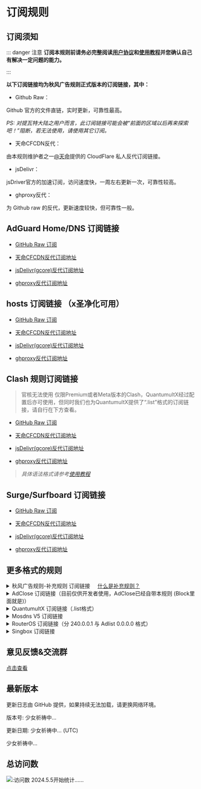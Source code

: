 # 订阅规则

## 订阅须知

::: danger 注意
**订阅本规则前请务必完整阅读[用户协议](./Protocol.md)和[使用教程](./Knowledge)并您确认自己有解决一定问题的能力。**

:::

**以下订阅链接均为秋风广告规则正式版本的订阅链接，其中：**

- Github Raw：

Github 官方的文件直链，实时更新，可靠性最高。

*PS: 对提瓦特大陆之用户而言，此订阅链接可能会被“前面的区域以后再来探索吧！”阻断，若无法使用，请使用其它订阅。*

- 天命CFCDN反代：

由本规则维护者之一[@天命](https://github.com/tmby)提供的 CloudFlare 私人反代订阅链接。

- jsDelivr：

jsDriver官方的加速订阅，访问速度快，一周左右更新一次，可靠性较高。

 - ghproxy反代：

为 Github raw 的反代，更新速度较快，但可靠性一般。

## AdGuard Home/DNS 订阅链接

- [GitHub Raw 订阅](https://raw.githubusercontent.com/TG-Twilight/AWAvenue-Ads-Rule/main/AWAvenue-Ads-Rule.txt)

- [天命CFCDN反代订阅地址](https://github.tmby.shop/https://raw.githubusercontent.com/TG-Twilight/AWAvenue-Ads-Rule/main/AWAvenue-Ads-Rule.txt)

- [jsDelivr(gcore)反代订阅地址](https://gcore.jsdelivr.net/gh/TG-Twilight/AWAvenue-Ads-Rule@main/AWAvenue-Ads-Rule.txt)

- [ghproxy反代订阅地址](https://mirror.ghproxy.com/https://raw.githubusercontent.com/TG-Twilight/AWAvenue-Ads-Rule/main/AWAvenue-Ads-Rule.txt)


## hosts 订阅链接 （x圣净化可用）

- [GitHub Raw 订阅](https://raw.githubusercontent.com/TG-Twilight/AWAvenue-Ads-Rule/main/Filters/AWAvenue-Ads-Rule-hosts.txt)

- [天命CFCDN反代订阅地址](https://github.tmby.shop/https://raw.githubusercontent.com/TG-Twilight/AWAvenue-Ads-Rule/main/Filters/AWAvenue-Ads-Rule-hosts.txt)

- [jsDelivr(gcore)反代订阅地址](https://gcore.jsdelivr.net/gh/TG-Twilight/AWAvenue-Ads-Rule@main/Filters/AWAvenue-Ads-Rule-hosts.txt)

- [ghproxy反代订阅地址](https://mirror.ghproxy.com/https://raw.githubusercontent.com/TG-Twilight/AWAvenue-Ads-Rule/main/Filters/AWAvenue-Ads-Rule-hosts.txt)


## Clash 规则订阅链接

> 官核无法使用 仅限Premium或者Meta版本的Clash，QuantumultX经过配置后亦可使用，但同时我们也为QuantumultX提供了“.list”格式的订阅链接，请自行在下方查看。

- [GitHub Raw 订阅](https://raw.githubusercontent.com/TG-Twilight/AWAvenue-Ads-Rule/main/Filters/AWAvenue-Ads-Rule-Clash.yaml)

- [天命CFCDN反代订阅地址](https://github.tmby.shop/https://raw.githubusercontent.com/TG-Twilight/AWAvenue-Ads-Rule/main/Filters/AWAvenue-Ads-Rule-Clash.yaml)

- [jsDelivr(gcore)反代订阅地址](https://gcore.jsdelivr.net/gh/TG-Twilight/AWAvenue-Ads-Rule@main/Filters/AWAvenue-Ads-Rule-Clash.yaml)

- [ghproxy反代订阅地址](https://mirror.ghproxy.com/https://raw.githubusercontent.com/TG-Twilight/AWAvenue-Ads-Rule/main/Filters/AWAvenue-Ads-Rule-Clash.yaml)

> *具体语法格式请参考[使用教程](./Knowledge#蓝猫)*

## Surge/Surfboard 订阅链接

- [GitHub Raw 订阅](https://raw.githubusercontent.com/TG-Twilight/AWAvenue-Ads-Rule/main/Filters/AWAvenue-Ads-Rule-Surge.txt)

- [天命CFCDN反代订阅地址](https://github.tmby.shop/https://raw.githubusercontent.com/TG-Twilight/AWAvenue-Ads-Rule/main/Filters/AWAvenue-Ads-Rule-Surge.txt)

- [jsDelivr(gcore)反代订阅地址](https://gcore.jsdelivr.net/gh/TG-Twilight/AWAvenue-Ads-Rule@main/Filters/AWAvenue-Ads-Rule-Surge.txt)

- [ghproxy反代订阅地址](https://mirror.ghproxy.com/https://raw.githubusercontent.com/TG-Twilight/AWAvenue-Ads-Rule/main/Filters/AWAvenue-Ads-Rule-Surge.txt)


## 更多格式的规则
<details>
  <summary>秋风广告规则-补充规则 订阅链接&nbsp;&nbsp;&nbsp;&nbsp;&nbsp;<a href="https://github.com/TG-Twilight/AWAvenue-Ads-Rule/blob/main/assets/README_Update.md#:~:text=%E6%96%B0%E5%A2%9E%EF%BC%9A%E2%80%9CAWAvenue%2DAds%2DRule%2DReplenish%E2%80%9D%EF%BC%8C%E7%A7%8B%E9%A3%8E%E5%B9%BF%E5%91%8A%E8%A7%84%E5%88%99%E7%9A%84%E8%A1%A5%E5%85%85%E8%A7%84%E5%88%99%EF%BC%8C%E6%AD%A4%E8%A7%84%E5%88%99%E5%8C%85%E5%90%AB%E4%BA%86%E4%B8%80%E4%BA%9B%E8%BE%83%E4%B8%BA%E6%BF%80%E8%BF%9B%E7%9A%84%E8%A2%AB%E6%8B%A6%E6%88%AA%E5%9F%9F%E5%90%8D%EF%BC%88%E6%BF%80%E8%BF%9B%E7%A8%8B%E5%BA%A6%E8%BF%9C%E8%BF%9C%E4%B8%8D%E5%A6%82%E2%80%9CAWAvenue%2DAds%2DRule%2DStrict%E6%BF%80%E8%BF%9B%E7%89%88%E2%80%9D%EF%BC%89%EF%BC%8C%E4%B8%94%E6%AF%8F%E4%B8%AA%E9%83%BD%E9%85%8D%E6%9C%89%E7%9B%B8%E5%85%B3%E7%9A%84%E8%AF%B4%E6%98%8E%E3%80%82%E8%BF%99%E4%BA%9B%E5%9F%9F%E5%90%8D%E9%80%9A%E5%B8%B8%E6%9D%A5%E8%AE%B2%E4%B8%8D%E4%BC%9A%E5%A4%AA%E5%BD%B1%E5%93%8D%E4%BD%A0%E7%BD%91%E7%BB%9C%E7%9A%84%E6%AD%A3%E5%B8%B8%E4%BD%BF%E7%94%A8%EF%BC%8C%E4%BD%86%E8%BF%98%E6%98%AF%E4%B8%BA%E6%9C%89%E9%9C%80%E8%A6%81%E7%9A%84%E4%BA%BA%E6%8F%90%E4%BE%9B%E4%BA%86%E4%B8%80%E4%B8%AA%E9%80%89%E6%8B%A9%EF%BC%8C%E4%BD%A0%E5%8F%AF%E4%BB%A5%E8%87%AA%E7%94%B1%E9%80%89%E6%8B%A9%E6%98%AF%E5%90%A6%E8%AE%A2%E9%98%85%E3%80%82">什么是补充规则？</a></summary>

  - [GitHub Raw 订阅](https://raw.githubusercontent.com/TG-Twilight/AWAvenue-Ads-Rule/main/Filters/AWAvenue-Ads-Rule-Replenish.txt)

- [天命CFCDN反代订阅地址](https://github.tmby.shop/https://raw.githubusercontent.com/TG-Twilight/AWAvenue-Ads-Rule/main/Filters/AWAvenue-Ads-Rule-Replenish.txt)

- [jsDelivr(gcore)反代订阅地址](https://gcore.jsdelivr.net/gh/TG-Twilight/AWAvenue-Ads-Rule@main/Filters/AWAvenue-Ads-Rule-Replenish.txt)

- [ghproxy反代订阅地址](https://mirror.ghproxy.com/https://raw.githubusercontent.com/TG-Twilight/AWAvenue-Ads-Rule/main/Filters/AWAvenue-Ads-Rule-Replenish.txt)

  *Tips：“秋风广告规则-补充规则” 仅提供适用于“AdGuard Home/DNS”的订阅链接，若需要其他格式请自行转换*
</details>

<details>
  <summary>AdClose 订阅链接（目前仅供开发者使用，AdClose已经自带本规则 (Block里面就是)）</summary>


- [GitHub Raw 订阅](https://raw.githubusercontent.com/TG-Twilight/AWAvenue-Ads-Rule/main/Filters/AWAvenue-Ads-Rule-AdClose.txt)

- [天命CFCDN反代订阅地址](https://github.tmby.shop/https://raw.githubusercontent.com/TG-Twilight/AWAvenue-Ads-Rule/main/Filters/AWAvenue-Ads-Rule-AdClose.txt)

- [jsDelivr(gcore)反代订阅地址](https://gcore.jsdelivr.net/gh/TG-Twilight/AWAvenue-Ads-Rule@main/Filters/AWAvenue-Ads-Rule-AdClose.txt)

- [ghproxy反代订阅地址](https://mirror.ghproxy.com/https://raw.githubusercontent.com/TG-Twilight/AWAvenue-Ads-Rule/main/Filters/AWAvenue-Ads-Rule-AdClose.txt)

</details>

<details>
  <summary>QuantumultX 订阅链接（.list格式）</summary>

- [GitHub Raw 订阅](https://raw.githubusercontent.com/TG-Twilight/AWAvenue-Ads-Rule/main/Filters/AWAvenue-Ads-Rule-QuantumultX.list)

- [天命CFCDN反代订阅地址](https://github.tmby.shop/https://raw.githubusercontent.com/TG-Twilight/AWAvenue-Ads-Rule/main/Filters/AWAvenue-Ads-Rule-QuantumultX.list)

- [jsDelivr(gcore)反代订阅地址](https://gcore.jsdelivr.net/gh/TG-Twilight/AWAvenue-Ads-Rule@main/Filters/AWAvenue-Ads-Rule-QuantumultX.list)

- [ghproxy反代订阅地址](https://mirror.ghproxy.com/https://raw.githubusercontent.com/TG-Twilight/AWAvenue-Ads-Rule/main/Filters/AWAvenue-Ads-Rule-QuantumultX.list)

</details>

<details>
  <summary>Mosdns V5 订阅链接</summary>

- [GitHub Raw 订阅](https://raw.githubusercontent.com/TG-Twilight/AWAvenue-Ads-Rule/main/Filters/AWAvenue-Ads-Rule-Mosdns_v5.txt)

- [天命CFCDN反代订阅地址](https://github.tmby.shop/https://raw.githubusercontent.com/TG-Twilight/AWAvenue-Ads-Rule/main/Filters/AWAvenue-Ads-Rule-Mosdns_v5.txt)

- [jsDelivr(gcore)反代订阅地址](https://gcore.jsdelivr.net/gh/TG-Twilight/AWAvenue-Ads-Rule@main/Filters/AWAvenue-Ads-Rule-Mosdns_v5.txt)

- [ghproxy反代订阅地址](https://mirror.ghproxy.com/https://raw.githubusercontent.com/TG-Twilight/AWAvenue-Ads-Rule/main/Filters/AWAvenue-Ads-Rule-Mosdns_v5.txt)

</details>

<details>
  <summary>RouterOS 订阅链接（分 240.0.0.1 与 Adlist 0.0.0.0 格式）</summary>

- [GitHub Raw 订阅 (240.0.0.1)](https://raw.githubusercontent.com/TG-Twilight/AWAvenue-Ads-Rule/main/Filters/AWAvenue-Ads-Rule-RouterOS.txt)

- [天命CFCDN反代订阅地址 (240.0.0.1)](https://github.tmby.shop/https://raw.githubusercontent.com/TG-Twilight/AWAvenue-Ads-Rule/main/Filters/AWAvenue-Ads-Rule-RouterOS.txt)

- [jsDelivr(gcore)反代订阅地址 (240.0.0.1)](https://gcore.jsdelivr.net/gh/TG-Twilight/AWAvenue-Ads-Rule@main/Filters/AWAvenue-Ads-Rule-RouterOS.txt)

- [ghproxy反代订阅地址 (240.0.0.1)](https://mirror.ghproxy.com/https://raw.githubusercontent.com/TG-Twilight/AWAvenue-Ads-Rule/main/Filters/AWAvenue-Ads-Rule-RouterOS.txt)

- [GitHub Raw 订阅 (Adlist)](https://raw.githubusercontent.com/TG-Twilight/AWAvenue-Ads-Rule/main/Filters/AWAvenue-Ads-Rule-RouterOS-Adlist.txt)

- [天命CFCDN反代订阅地址 (Adlist)](https://github.tmby.shop/https://raw.githubusercontent.com/TG-Twilight/AWAvenue-Ads-Rule/main/Filters/AWAvenue-Ads-Rule-RouterOS-Adlist.txt)

- [jsDelivr(gcore)反代订阅地址 (Adlist)](https://gcore.jsdelivr.net/gh/TG-Twilight/AWAvenue-Ads-Rule@main/Filters/AWAvenue-Ads-Rule-RouterOS-Adlist.txt)

- [ghproxy反代订阅地址 (Adlist)](https://mirror.ghproxy.com/https://raw.githubusercontent.com/TG-Twilight/AWAvenue-Ads-Rule/main/Filters/AWAvenue-Ads-Rule-RouterOS-Adlist.txt)

</details>

<details>
  <summary>Singbox 订阅链接</summary>

- [GitHub Raw 订阅](https://raw.githubusercontent.com/TG-Twilight/AWAvenue-Ads-Rule/main/Filters/AWAvenue-Ads-Rule-Singbox.json)

- [天命CFCDN反代订阅地址](https://github.tmby.shop/https://raw.githubusercontent.com/TG-Twilight/AWAvenue-Ads-Rule/main/Filters/AWAvenue-Ads-Rule-Singbox.json)

- [jsDelivr(gcore)反代订阅地址](https://gcore.jsdelivr.net/gh/TG-Twilight/AWAvenue-Ads-Rule@main/Filters/AWAvenue-Ads-Rule-Singbox.json)

- [ghproxy反代订阅地址](https://mirror.ghproxy.com/https://raw.githubusercontent.com/TG-Twilight/AWAvenue-Ads-Rule/main/Filters/AWAvenue-Ads-Rule-Singbox.json)

- [GitHub Raw 订阅（REGEX）](https://raw.githubusercontent.com/TG-Twilight/AWAvenue-Ads-Rule/main/Filters/AWAvenue-Ads-Rule-Singbox-regex.json)

- [天命CFCDN反代订阅地址（REGEX）](https://github.tmby.shop/https://raw.githubusercontent.com/TG-Twilight/AWAvenue-Ads-Rule/main/Filters/AWAvenue-Ads-Rule-Singbox-regex.json)

- [jsDelivr(gcore)反代订阅地址（REGEX）](https://gcore.jsdelivr.net/gh/TG-Twilight/AWAvenue-Ads-Rule@main/Filters/AWAvenue-Ads-Rule-Singbox-regex.json)

- [ghproxy反代订阅地址（REGEX）](https://mirror.ghproxy.com/https://raw.githubusercontent.com/TG-Twilight/AWAvenue-Ads-Rule/main/Filters/AWAvenue-Ads-Rule-Singbox-regex.json)

</details>

## 意见反馈&交流群

[点击查看](/Support.html)

## 最新版本

<span id="hidden">更新日志由 GitHub 提供，如果持续无法加载，请更换网络环境。</span>

版本号: <span id="version">少女祈祷中...</span>

更新日期: <span id="date">少女祈祷中...</span> (UTC)

<p id="info">少女祈祷中...</p>

<script setup>
import FetchInfo from '/.vitepress/components/FetchInfo.vue'
</script>
<FetchInfo/>

## 总访问数

![:访问数](https://moe-counter.glitch.me/get/@TG-Twiligh?theme=gelbooru)
2024.5.5开始统计......